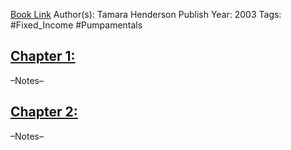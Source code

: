 
[Book Link]()
Author(s): Tamara Henderson
Publish Year: 2003
Tags: #Fixed_Income #Pumpamentals 

## <u>Chapter 1: </u>
–Notes–


## <u>Chapter 2:</u>
–Notes–
